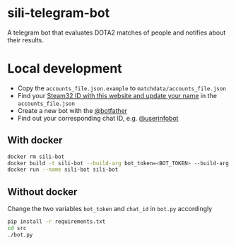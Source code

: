 # sili-telegram-bot

A telegram bot that evaluates DOTA2 matches of people and notifies about their results.

# Local development
- Copy the `accounts_file.json.example` to `matchdata/accounts_file.json`
- Find your [Steam32 ID with this website and update your name](https://steamid.xyz/) in the `accounts_file.json`
- Create a new bot with the [@botfather](https://t.me/botfather)
- Find out your corresponding chat ID, e.g. [@userinfobot](https://t.me/userinfobot)

## With docker
```bash
docker rm sili-bot
docker build -t sili-bot --build-arg bot_token=<BOT_TOKEN> --build-arg chat_id=<CHAT_ID> .
docker run --name sili-bot sili-bot
```

## Without docker
Change the two variables `bot_token` and `chat_id` in `bot.py` accordingly
```bash
pip install -r requirements.txt
cd src
./bot.py
```

